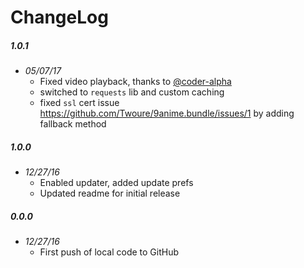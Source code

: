 # ChangeLog

##### 1.0.1
- _05/07/17_
  - Fixed video playback, thanks to [@coder-alpha](https://github.com/coder-alpha)
  - switched to `requests` lib and custom caching
  - fixed `ssl` cert issue https://github.com/Twoure/9anime.bundle/issues/1 by adding fallback method

##### 1.0.0
- _12/27/16_
  - Enabled updater, added update prefs
  - Updated readme for initial release

##### 0.0.0
- _12/27/16_
  - First push of local code to GitHub
